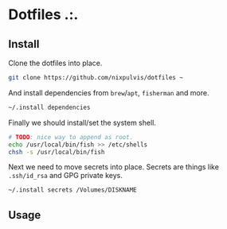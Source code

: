 # Dotfiles .:.

## Install

Clone the dotfiles into place.

```sh
git clone https://github.com/nixpulvis/dotfiles ~
```

And install dependencies from `brew`/`apt`, `fisherman` and more.

```sh
~/.install dependencies
```

Finally we should install/set the system shell.

```sh
# TODO: nice way to append as root.
echo /usr/local/bin/fish >> /etc/shells
chsh -s /usr/local/bin/fish
```

Next we need to move secrets into place. Secrets are things like `.ssh/id_rsa` and
GPG private keys.

```sh
~/.install secrets /Volumes/DISKNAME
```

## Usage

```sh

```